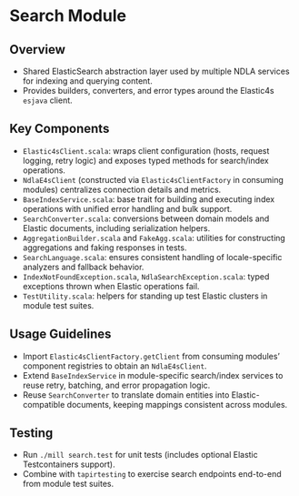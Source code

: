# Search Module

## Overview
- Shared ElasticSearch abstraction layer used by multiple NDLA services for indexing and querying content.
- Provides builders, converters, and error types around the Elastic4s `esjava` client.

## Key Components
- `Elastic4sClient.scala`: wraps client configuration (hosts, request logging, retry logic) and exposes typed methods for search/index operations.
- `NdlaE4sClient` (constructed via `Elastic4sClientFactory` in consuming modules) centralizes connection details and metrics.
- `BaseIndexService.scala`: base trait for building and executing index operations with unified error handling and bulk support.
- `SearchConverter.scala`: conversions between domain models and Elastic documents, including serialization helpers.
- `AggregationBuilder.scala` and `FakeAgg.scala`: utilities for constructing aggregations and faking responses in tests.
- `SearchLanguage.scala`: ensures consistent handling of locale-specific analyzers and fallback behavior.
- `IndexNotFoundException.scala`, `NdlaSearchException.scala`: typed exceptions thrown when Elastic operations fail.
- `TestUtility.scala`: helpers for standing up test Elastic clusters in module test suites.

## Usage Guidelines
- Import `Elastic4sClientFactory.getClient` from consuming modules’ component registries to obtain an `NdlaE4sClient`.
- Extend `BaseIndexService` in module-specific search/index services to reuse retry, batching, and error propagation logic.
- Reuse `SearchConverter` to translate domain entities into Elastic-compatible documents, keeping mappings consistent across modules.

## Testing
- Run `./mill search.test` for unit tests (includes optional Elastic Testcontainers support).
- Combine with `tapirtesting` to exercise search endpoints end-to-end from module test suites.

